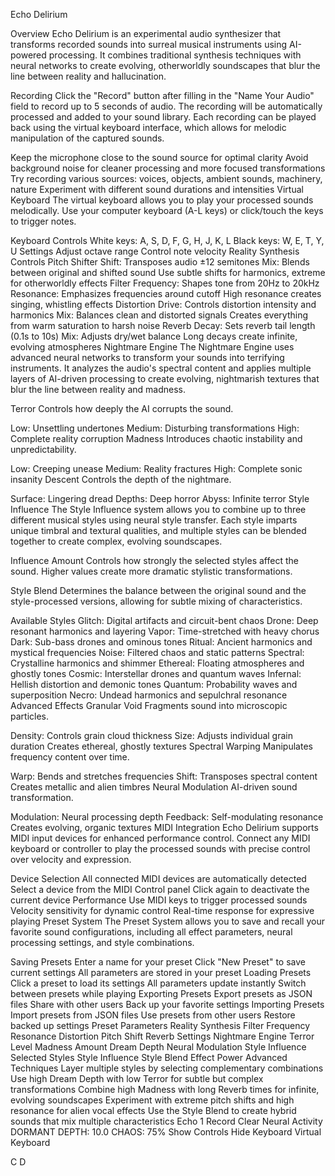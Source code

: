 Echo Delirium

Overview
Echo Delirium is an experimental audio synthesizer that transforms recorded sounds into surreal musical instruments using AI-powered processing. It combines traditional synthesis techniques with neural networks to create evolving, otherworldly soundscapes that blur the line between reality and hallucination.

Recording
Click the "Record" button after filling in the "Name Your Audio" field to record up to 5 seconds of audio. The recording will be automatically processed and added to your sound library. Each recording can be played back using the virtual keyboard interface, which allows for melodic manipulation of the captured sounds.

Keep the microphone close to the sound source for optimal clarity
Avoid background noise for cleaner processing and more focused transformations
Try recording various sources: voices, objects, ambient sounds, machinery, nature
Experiment with different sound durations and intensities
Virtual Keyboard
The virtual keyboard allows you to play your processed sounds melodically. Use your computer keyboard (A-L keys) or click/touch the keys to trigger notes.

Keyboard Controls
White keys: A, S, D, F, G, H, J, K, L
Black keys: W, E, T, Y, U
Settings
Adjust octave range
Control note velocity
Reality Synthesis Controls
Pitch Shifter
Shift: Transposes audio ±12 semitones
Mix: Blends between original and shifted sound
Use subtle shifts for harmonics, extreme for otherworldly effects
Filter
Frequency: Shapes tone from 20Hz to 20kHz
Resonance: Emphasizes frequencies around cutoff
High resonance creates singing, whistling effects
Distortion
Drive: Controls distortion intensity and harmonics
Mix: Balances clean and distorted signals
Creates everything from warm saturation to harsh noise
Reverb
Decay: Sets reverb tail length (0.1s to 10s)
Mix: Adjusts dry/wet balance
Long decays create infinite, evolving atmospheres
Nightmare Engine
The Nightmare Engine uses advanced neural networks to transform your sounds into terrifying instruments. It analyzes the audio's spectral content and applies multiple layers of AI-driven processing to create evolving, nightmarish textures that blur the line between reality and madness.

Terror
Controls how deeply the AI corrupts the sound.

Low: Unsettling undertones
Medium: Disturbing transformations
High: Complete reality corruption
Madness
Introduces chaotic instability and unpredictability.

Low: Creeping unease
Medium: Reality fractures
High: Complete sonic insanity
Descent
Controls the depth of the nightmare.

Surface: Lingering dread
Depths: Deep horror
Abyss: Infinite terror
Style Influence
The Style Influence system allows you to combine up to three different musical styles using neural style transfer. Each style imparts unique timbral and textural qualities, and multiple styles can be blended together to create complex, evolving soundscapes.

Influence Amount
Controls how strongly the selected styles affect the sound. Higher values create more dramatic stylistic transformations.

Style Blend
Determines the balance between the original sound and the style-processed versions, allowing for subtle mixing of characteristics.

Available Styles
Glitch:
Digital artifacts and circuit-bent chaos
Drone:
Deep resonant harmonics and layering
Vapor:
Time-stretched with heavy chorus
Dark:
Sub-bass drones and ominous tones
Ritual:
Ancient harmonics and mystical frequencies
Noise:
Filtered chaos and static patterns
Spectral:
Crystalline harmonics and shimmer
Ethereal:
Floating atmospheres and ghostly tones
Cosmic:
Interstellar drones and quantum waves
Infernal:
Hellish distortion and demonic tones
Quantum:
Probability waves and superposition
Necro:
Undead harmonics and sepulchral resonance
Advanced Effects
Granular Void
Fragments sound into microscopic particles.

Density: Controls grain cloud thickness
Size: Adjusts individual grain duration
Creates ethereal, ghostly textures
Spectral Warping
Manipulates frequency content over time.

Warp: Bends and stretches frequencies
Shift: Transposes spectral content
Creates metallic and alien timbres
Neural Modulation
AI-driven sound transformation.

Modulation: Neural processing depth
Feedback: Self-modulating resonance
Creates evolving, organic textures
MIDI Integration
Echo Delirium supports MIDI input devices for enhanced performance control. Connect any MIDI keyboard or controller to play the processed sounds with precise control over velocity and expression.

Device Selection
All connected MIDI devices are automatically detected
Select a device from the MIDI Control panel
Click again to deactivate the current device
Performance
Use MIDI keys to trigger processed sounds
Velocity sensitivity for dynamic control
Real-time response for expressive playing
Preset System
The Preset System allows you to save and recall your favorite sound configurations, including all effect parameters, neural processing settings, and style combinations.

Saving Presets
Enter a name for your preset
Click "New Preset" to save current settings
All parameters are stored in your preset
Loading Presets
Click a preset to load its settings
All parameters update instantly
Switch between presets while playing
Exporting Presets
Export presets as JSON files
Share with other users
Back up your favorite settings
Importing Presets
Import presets from JSON files
Use presets from other users
Restore backed up settings
Preset Parameters
Reality Synthesis
Filter Frequency
Resonance
Distortion
Pitch Shift
Reverb Settings
Nightmare Engine
Terror Level
Madness Amount
Dream Depth
Neural Modulation
Style Influence
Selected Styles
Style Influence
Style Blend
Effect Power
Advanced Techniques
Layer multiple styles by selecting complementary combinations
Use high Dream Depth with low Terror for subtle but complex transformations
Combine high Madness with long Reverb times for infinite, evolving soundscapes
Experiment with extreme pitch shifts and high resonance for alien vocal effects
Use the Style Blend to create hybrid sounds that mix multiple characteristics
Echo 1
Record
Clear
Neural Activity
DORMANT
DEPTH: 10.0
CHAOS: 75%
Show Controls
Hide Keyboard
Virtual Keyboard

C
D
